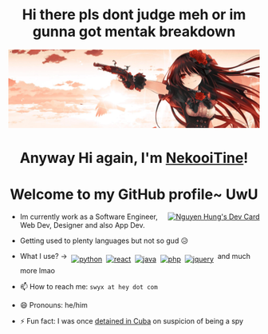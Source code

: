 <h1 align="center">Hi there pls dont judge meh or im gunna got mentak breakdown</h1>

<p align="center">
  <a href="#"><img src="banner.jpg" alt="Banner"></a>
</p>

<h1 align="center">Anyway Hi again, I'm <a target="_blank" href="https://www.facebook.com/Yeet.HungUwU/">NekooiTine</a>!</h1>
<h1 align="center">Welcome to my GitHub profile~ UwU</h1>


<a style="float:right" href="https://app.daily.dev/NekooiTine"><img src="https://api.daily.dev/devcards/ec024f081dfe4b128f47ae7356363966.png?r=b4t" width="400" alt="Nguyen Hung's Dev Card"/></a>

- Im currently work as a Software Engineer, Web Dev, Designer and also App Dev.
- Getting used to plenty languages but not so gud 😥
- What I use? -> <a href="#"><img src="svg/dev/languages/python.svg" alt="python" style="vertical-align:top; margin:6px 4px"></a><a href="#"><img src="svg/dev/frameworks/react.svg" alt="react" style="vertical-align:top; margin:6px 4px"></a><a href="#"><img src="svg/dev/languages/java.svg" alt="java" style="vertical-align:top; margin:6px 4px"></a><a href="#"><img src="svg/dev/languages/php.svg" alt="php" style="vertical-align:top; margin:6px 4px"></a><a href="#"><img src="svg/dev/frameworks/jquery.svg" alt="jquery" style="vertical-align:top; margin:6px 4px"></a> and much more lmao
  
- 📫 How to reach me: `swyx at hey dot com`
- 😄 Pronouns: he/him
- ⚡ Fun fact: I was once [detained in Cuba](https://dev.to/swyx/the-ux-of-proving-our-humanity-to-machines-nf#aside-my-time-as-a-cuban-detainee) on suspicion of being a spy

<!--
**NeekuroVonz/NeekuroVonz** is a ✨ _special_ ✨ repository because its `README.md` (this file) appears on your GitHub profile.

Here are some ideas to get you started:

- 🔭 I’m currently working on ...
- 🌱 I’m currently learning ...
- 👯 I’m looking to collaborate on ...
- 🤔 I’m looking for help with ...
- 💬 Ask me about ...
- 📫 How to reach me: ...
- 😄 Pronouns: ...
- ⚡ Fun fact: ...
-->
